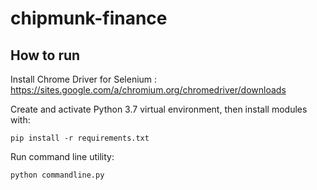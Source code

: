 # chipmunk-finance



## How to run

Install Chrome Driver for Selenium : https://sites.google.com/a/chromium.org/chromedriver/downloads

Create and activate Python 3.7 virtual environment, then install modules with:

    pip install -r requirements.txt

Run command line utility:

    python commandline.py
